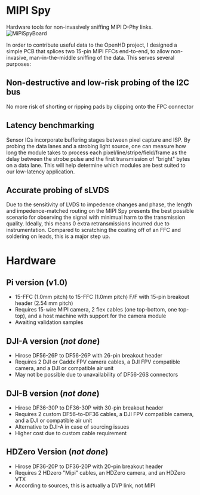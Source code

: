 # MIPI Spy
 Hardware tools for non-invasively sniffing MIPI D-Phy links. 
![MiPiSpyBoard](https://user-images.githubusercontent.com/7119414/148480887-2982e639-fccb-4534-9646-ab52dcca4bd4.png)

In order to contribute useful data to the OpenHD project, I designed a simple PCB that splices two 15-pin MIPI FFCs end-to-end, to allow non-invasive, man-in-the-middle sniffing of the data. This serves several purposes:

## Non-destructive and low-risk probing of the I2C bus
No more risk of shorting or ripping pads by clipping onto the FPC connector
## Latency benchmarking
Sensor ICs incorporate buffering stages between pixel capture and ISP. By probing the data lanes and a strobing light source, one can measure how long the module takes to process each pixel/line/stripe/field/frame as the delay between the strobe pulse and the first transmission of "bright" bytes on a data lane. This will help determine which modules are best suited to our low-latency application.
## Accurate probing of sLVDS
Due to the sensitivity of LVDS to impedence changes and phase, the length and impedence-matched routing on the MIPI Spy presents the best possible scenario for observing the signal with minimual harm to the transmission quality. Ideally, this means 0 extra retransmissions incurred due to instrumentation. Compared to scratching the coating off of an FFC and soldering on leads, this is a major step up.

# Hardware

## Pi version (v1.0)
- 15-FFC (1.0mm pitch) to 15-FFC (1.0mm pitch) F/F with 15-pin breakout header (2.54 mm pitch)
- Requires 15-wire MIPI camera, 2 flex cables (one top-bottom, one top-top), and a host machine with support for the camera module
- Awaiting validation samples

## DJI-A version (*not done*)
- Hirose DF56-26P to DF56-26P with 26-pin breakout header
- Requires 2 DJI or Caddx FPV camera cables, a DJI FPV compatible camera, and a DJI or compatible air unit
- May not be possible due to unavailability of DF56-26S connectors

## DJI-B version (*not done*)
- Hirose DF36-30P to DF36-30P with 30-pin breakout header
- Requires 2 custom DF56-to-DF36 cables, a DJI FPV compatible camera, and a DJI or compatible air unit
- Alternative to DJI-A in case of sourcing issues
- Higher cost due to custom cable requirement

## HDZero Version (*not done*)
- Hirose DF36-20P to DF36-20P with 20-pin breakout header
- Requires 2 HDzero "Mipi" cables, an HDZero camera, and an HDZero VTX
- According to sources, this is actually a DVP link, not MIPI

